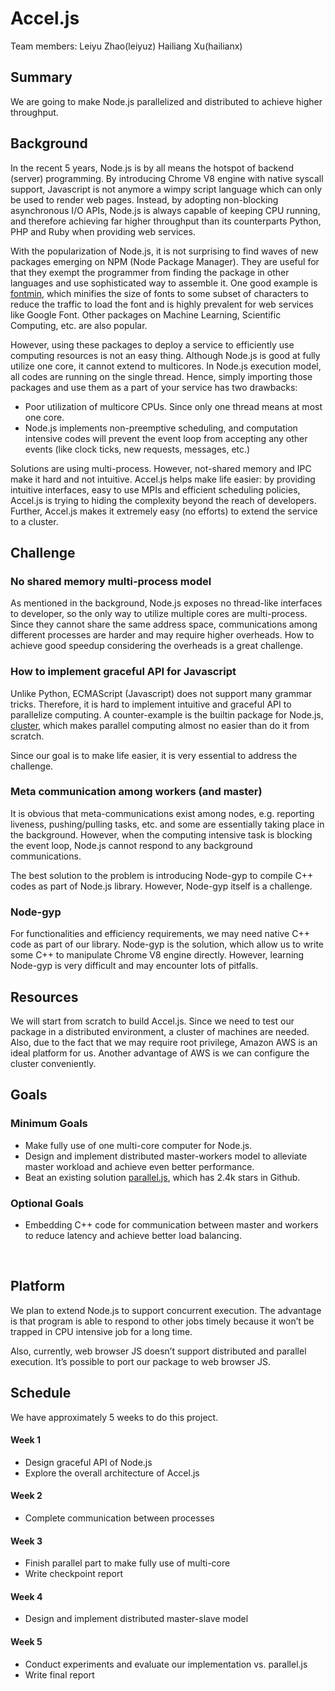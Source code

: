 # Accel.js
Team members:
Leiyu Zhao(leiyuz)
Hailiang Xu(hailianx)

## Summary
We are going to make Node.js parallelized and distributed to achieve higher throughput.



## Background

In the recent 5 years, Node.js is by all means the hotspot of backend (server) programming. By introducing Chrome V8 engine with native syscall support, Javascript is not anymore a wimpy script language which can only be used to render web pages. Instead, by adopting non-blocking asynchronous I/O APIs, Node.js is always capable of keeping CPU running, and therefore achieving far higher throughput than its counterparts Python, PHP and Ruby when providing web services.

With the popularization of Node.js, it is not surprising to find waves of new packages emerging on NPM (Node Package Manager). They are useful for that they exempt the programmer from finding the package in other languages and use sophisticated way to assemble it. One good example is [fontmin](https://www.npmjs.com/package/fontmin), which minifies the size of fonts to some subset of characters to reduce the traffic to load the font and is highly prevalent for web services like Google Font. Other packages on Machine Learning, Scientific Computing, etc. are also popular.

However, using these packages to deploy a service to efficiently use computing resources is not an easy thing. Although Node.js is good at fully utilize one core, it cannot extend to multicores. In Node.js execution model, all codes are running on the single thread. Hence, simply importing those packages and use them as a part of your service has two drawbacks:

- Poor utilization of multicore CPUs. Since only one thread means at most one core.
- Node.js implements non-preemptive scheduling, and computation intensive codes will prevent the event loop from accepting any other events (like clock ticks, new requests, messages, etc.)

Solutions are using multi-process. However, not-shared memory and IPC make it hard and not intuitive. Accel.js helps make life easier: by providing intuitive interfaces, easy to use MPIs and efficient scheduling policies, Accel.js is trying to hiding the complexity beyond the reach of developers. Further, Accel.js makes it extremely easy (no efforts) to extend the service to a cluster.




## Challenge
### No shared memory multi-process model
As mentioned in the background, Node.js exposes no thread-like interfaces to developer, so the only way to utilize multiple cores are multi-process. Since they cannot share the same address space, communications among different processes are harder and may require higher overheads. How to achieve good speedup considering the overheads is a great challenge.

### How to implement graceful API for Javascript
Unlike Python, ECMAScript (Javascript) does not support many grammar tricks. Therefore, it is hard to implement intuitive and graceful API to parallelize computing. A counter-example is the builtin package for Node.js, [cluster](https://nodejs.org/api/cluster.html), which makes parallel computing almost no easier than do it from scratch.

Since our goal is to make life easier, it is very essential to address the challenge.

### Meta communication among workers (and master)
It is obvious that meta-communications exist among nodes, e.g. reporting liveness, pushing/pulling tasks, etc. and some are essentially taking place in the background. However, when the computing intensive task is blocking the event loop, Node.js cannot respond to any background communications.

The best solution to the problem is introducing Node-gyp to compile C++ codes as part of Node.js library. However, Node-gyp itself is a challenge.

### Node-gyp
For functionalities and efficiency requirements, we may need native C++ code as part of our library. Node-gyp is the solution, which allow us to write some C++ to manipulate Chrome V8 engine directly. However, learning Node-gyp is very difficult and may encounter lots of pitfalls.




## Resources
We will start from scratch to build Accel.js. Since we need to test our package in a distributed environment, a cluster of machines are needed. Also, due to the fact that we may require root privilege, Amazon AWS is an ideal platform for us. Another advantage of AWS is we can configure the cluster conveniently.




## Goals
### Minimum Goals
- Make fully use of one multi-core computer for Node.js.
- Design and implement distributed master-workers model to alleviate master workload and achieve even better performance.
- Beat an existing solution [parallel.js](https://parallel.js.org), which has 2.4k stars in Github.
### Optional Goals
- Embedding C++ code for communication between master and workers to reduce latency and achieve better load balancing.

  ​

## Platform
We plan to extend Node.js to support concurrent execution. The advantage is that program is able to respond to other jobs timely because it won’t be trapped in CPU intensive job for a long time.

Also, currently, web browser JS doesn’t support distributed and parallel execution. It’s possible to port our package to web browser JS.



## Schedule
We have approximately 5 weeks to do this project.

#### Week 1
- Design graceful API of Node.js
- Explore the overall architecture of Accel.js

#### Week 2
- Complete communication between processes

#### Week 3
- Finish parallel part to make fully use of multi-core
- Write checkpoint report

#### Week 4
- Design and implement distributed master-slave model

#### Week 5
- Conduct experiments and evaluate our implementation vs. parallel.js
- Write final report
